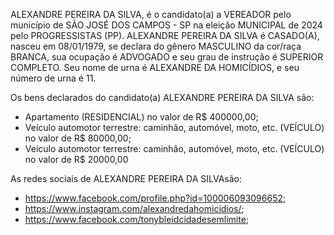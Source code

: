 ALEXANDRE PEREIRA DA SILVA, é o candidato(a) a VEREADOR pelo município de SÃO JOSÉ DOS CAMPOS - SP na eleição MUNICIPAL de 2024 pelo PROGRESSISTAS (PP). ALEXANDRE PEREIRA DA SILVA é CASADO(A), nasceu em 08/01/1979, se declara do gênero MASCULINO da cor/raça BRANCA, sua ocupação é ADVOGADO e seu grau de instrução é SUPERIOR COMPLETO. Seu nome de urna é ALEXANDRE DA HOMICÍDIOS, e seu número de urna é 11.

Os bens declarados do candidato(a) ALEXANDRE PEREIRA DA SILVA são: 
- Apartamento (RESIDENCIAL) no valor de R$ 400000,00;
- Veículo automotor terrestre: caminhão, automóvel, moto, etc. (VEÍCULO) no valor de R$ 80000,00;
- Veículo automotor terrestre: caminhão, automóvel, moto, etc. (VEÍCULO) no valor de R$ 20000,00

As redes sociais de ALEXANDRE PEREIRA DA SILVAsão:
- https://www.facebook.com/profile.php?id=100006093096652;
- https://www.instagram.com/alexandredahomicidios/;
- https://www.facebook.com/tonybleidcidadesemlimite;